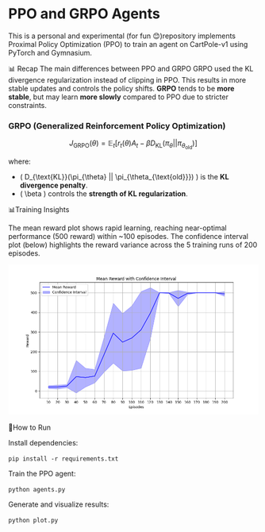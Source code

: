 # PPO and GRPO Agents

This is a personal and experimental (for fun 😊)repository implements Proximal Policy Optimization (PPO) to train an agent on CartPole-v1 using PyTorch and Gymnasium. 

📊 Recap 
The main differences between PPO and GRPO GRPO used the KL divergence regularization instead of clipping in PPO. This results in more stable updates and controls the policy shifts. **GRPO** tends to be **more stable**, but may learn **more slowly** compared to PPO due to stricter constraints.


### **GRPO (Generalized Reinforcement Policy Optimization)**
```math
J_{\text{GRPO}}(\theta) = \mathbb{E}_t \left[ r_t(\theta) A_t - \beta D_{\text{KL}}(\pi_{\theta} || \pi_{\theta_{\text{old}}}) \right] 
```

where:
- \( D_{\text{KL}}(\pi_{\theta} || \pi_{\theta_{\text{old}}}) \) is the **KL divergence penalty**.
- \( \beta \) controls the **strength of KL regularization**.


📊Training Insights

The mean reward plot shows rapid learning, reaching near-optimal performance (500 reward) within ~100 episodes.
The confidence interval plot (below) highlights the reward variance across the 5 training runs of 200 episodes.

![training](plots/confidence_interval.png)





🚀How to Run

Install dependencies:

`pip install -r requirements.txt`

Train the PPO agent:

`python agents.py`

Generate and visualize results:

`python plot.py`


